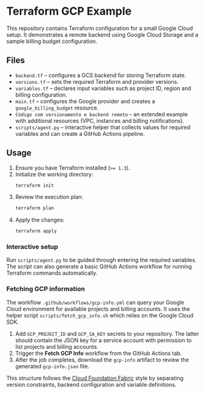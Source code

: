 # Terraform GCP Example

This repository contains Terraform configuration for a small Google Cloud setup. It demonstrates a remote backend using Google Cloud Storage and a sample billing budget configuration.

## Files

- `backend.tf` – configures a GCS backend for storing Terraform state.
- `versions.tf` – sets the required Terraform and provider versions.
- `variables.tf` – declares input variables such as project ID, region and billing configuration.
- `main.tf` – configures the Google provider and creates a `google_billing_budget` resource.
- `Código com versionamento e backend remoto` – an extended example with additional resources (VPC, instances and billing notifications).
- `scripts/agent.py` – interactive helper that collects values for required variables and can create a GitHub Actions pipeline.

## Usage

1. Ensure you have Terraform installed (`>= 1.3`).
2. Initialize the working directory:
   ```sh
   terraform init
   ```
3. Review the execution plan:
   ```sh
   terraform plan
   ```
4. Apply the changes:
   ```sh
   terraform apply
   ```

### Interactive setup

Run `scripts/agent.py` to be guided through entering the required variables. The
script can also generate a basic GitHub Actions workflow for running Terraform
commands automatically.

### Fetching GCP information

The workflow `.github/workflows/gcp-info.yml` can query your Google Cloud
environment for available projects and billing accounts. It uses the helper
script `scripts/fetch_gcp_info.sh` which relies on the Google Cloud SDK.

1. Add `GCP_PROJECT_ID` and `GCP_SA_KEY` secrets to your repository. The latter
   should contain the JSON key for a service account with permission to list
   projects and billing accounts.
2. Trigger the **Fetch GCP Info** workflow from the GitHub Actions tab.
3. After the job completes, download the `gcp-info` artifact to review the
   generated `gcp-info.json` file.

This structure follows the [Cloud Foundation Fabric](https://github.com/GoogleCloudPlatform/cloud-foundation-fabric) style by separating version constraints, backend configuration and variable definitions.
